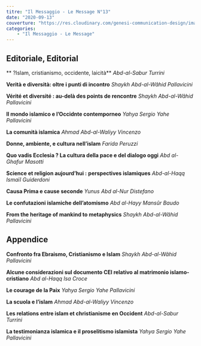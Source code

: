 ```yaml
---
titre: "Il Messaggio - Le Message N°13"
date: "2020-09-13"
couverture: "https://res.cloudinary.com/genesi-communication-design/image/upload/v1604656266/ihei/couvertures/publications-12_pnncaa.jpg"
categories:
    - "Il Messaggio - Le Message"
---
```



## Editoriale, Editorial
** ?Islam, cristianismo, occidente, laicità**
*Abd-al-Sabur Turrini*

**Verità e diversità: oltre i punti di incontro**
*Shaykh Abd-al-Wâhid Pallavicini*

**Vérité et diversité : au-delà des points de rencontre**
*Shaykh Abd-al-Wâhid Pallavicini*

**Il mondo islamico e l’Occidnte contemporneo**
*Yahya Sergio Yahe Pallavicini*

**La comunità islamica**
*Ahmad Abd-al-Waliyy Vincenzo*

**Donne, ambiente, e cultura nell’islam**
*Farida Peruzzi*

**Quo vadis Ecclesia ? La cultura della pace e del dialogo oggi**
*Abd al-Ghafur Masotti*

**Science et religion aujourd’hui :**
**perspectives islamiques**
*Abd-al-Haqq Ismaïl Guiderdoni*

**Causa Prima e cause seconde**
*Yunus Abd al-Nur Distefano*

**Le confutazioni islamiche dell’atomismo**
*Abd al-Hayy Mansûr Baudo*

**From the heritage of mankind to metaphysics**
*Shaykh Abd-al-Wâhid Pallavicini*

## Appendice

**Confronto fra Ebraismo, Cristianismo e Islam**
*Shaykh Abd-al-Wâhid Pallavicini*

**Alcune considerazioni sul documento CEI relativo al matrimonio islamo-cristiano**
*Abd al-Haqq Isa Croce*

**Le courage de la Paix**
*Yahya Sergio Yahe Pallavicini*

**La scuola e l’islam**
*Ahmad Abd-al-Waliyy Vincenzo*

**Les relations entre islam et christianisme en Occident**
*Abd-al-Sabur Turrini*

**La testimonianza islamica e il proselitismo islamista**
*Yahya Sergio Yahe Pallavicini*
